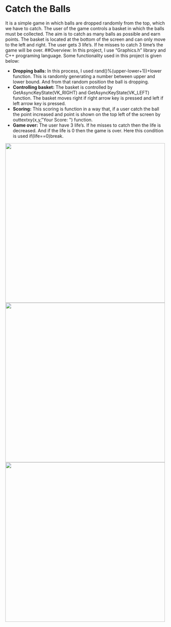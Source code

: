# Catch the Balls
It is a simple game in which balls are dropped randomly from the top, which we have to catch. The user of the game controls a basket in which the balls must be collected. The aim is to catch as many balls as possible and earn points. The basket is located at the bottom of the screen and can only move to the left and right. The user gets 3 life’s. If he misses to catch 3 time’s the game will be over.
##Overview: 
In this project, I use “Graphics.h” library and C++ programing language. Some functionality 
used in this project is given below:
*  **Dropping balls:** In this process, I used rand()%(upper-lower+1))+lower function. This is randomly generating a number between upper and lower bound. And from that        random position the ball is dropping.
*  **Controlling basket:** The basket is controlled by GetAsyncKeyState(VK_RIGHT) and GetAsyncKeyState(VK_LEFT) function. The basket moves right if right arrow key is 
   pressed and left if left arrow key is pressed.
*  **Scoring:** This scoring is function in a way that, if a user catch the ball the point increased and point is shown on the top left of the screen by                    outtextxy(x,y,"Your    Score: ") function.
*  **Game over:** The user have 3 life’s. If he misses to catch then the life is decreased. And if the life is 0 then the game is over. Here this condition is used          if(life==0)break.
 

<img src="https://user-images.githubusercontent.com/61835955/184641545-fad262fd-1017-4ee4-a36d-59f4532deb97.png" width="500px">

<img src="https://user-images.githubusercontent.com/61835955/184641681-a8da9b7f-d6eb-48a0-8f3e-096f7e0f5b71.png" width="500px">

<img src="https://user-images.githubusercontent.com/61835955/184641768-a8738f9c-2ac5-4b16-a726-4fd8c34ac085.png" width="500px">


